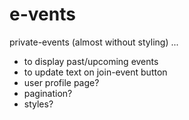 # e-vents
private-events (almost without styling)
...

- to display past/upcoming events
- to update text on join-event button
- user profile page?
- pagination?
- styles?